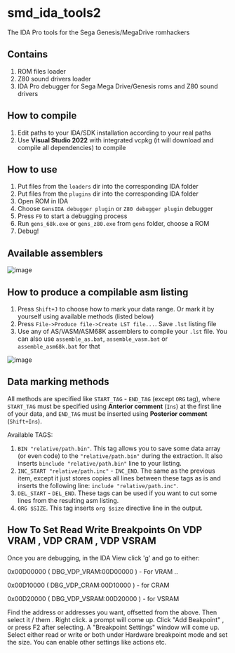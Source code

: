 # smd_ida_tools2
The IDA Pro tools for the Sega Genesis/MegaDrive romhackers

## Contains
1. ROM files loader
2. Z80 sound drivers loader
3. IDA Pro debugger for Sega Mega Drive/Genesis roms and Z80 sound drivers

## How to compile
1. Edit paths to your IDA/SDK installation according to your real paths
2. Use **Visual Studio 2022** with integrated vcpkg (it will download and compile all dependencies) to compile

## How to use
1. Put files from the `loaders` dir into the corresponding IDA folder
2. Put files from the `plugins` dir into the corresponding IDA folder
3. Open ROM in IDA
4. Choose `GensIDA debugger plugin` or `Z80 debugger plugin` debugger
5. Press `F9` to start a debugging process
6. Run `gens_68k.exe` or `gens_z80.exe` from `gens` folder, choose a ROM
7. Debug!

## Available assemblers
![image](https://user-images.githubusercontent.com/7189309/214719964-66c90f66-fedc-4705-94af-d0fce28270b4.png)

## How to produce a compilable asm listing
1. Press `Shift+J` to choose how to mark your data range. Or mark it by yourself using available methods (listed below)
2. Press `File->Produce file->Create LST file...`. Save `.lst` listing file
3. Use any of AS/VASM/ASM68K assemblers to compile your `.lst` file. You can also use `assemble_as.bat`, `assemble_vasm.bat` or `assemble_asm68k.bat` for that

![image](https://user-images.githubusercontent.com/7189309/214720698-ba674d23-487e-4307-8594-d4b7b2618143.png)

## Data marking methods
All methods are specified like `START_TAG` - `END_TAG` (except `ORG` tag), where `START_TAG` must be specified using **Anterior comment** (`Ins`) at the first line of your data, and `END_TAG` must be inserted using **Posterior comment** (`Shift+Ins`).

Available TAGS:
1. `BIN "relative/path.bin"`. This tag allows you to save some data array (or even code) to the `"relative/path.bin"` during the extraction. It also inserts `binclude "relative/path.bin"` line to your listing.
2. `INC_START "relative/path.inc"` - `INC_END`. The same as the previous item, except it just stores copies all lines between these tags as is and inserts the following line: `include "relative/path.inc"`.
3. `DEL_START` - `DEL_END`. These tags can be used if you want to cut some lines from the resulting asm listing.
4. `ORG $SIZE`. This tag inserts `org $size` directive line in the output.


## How To Set Read Write Breakpoints On VDP VRAM , VDP CRAM , VDP VSRAM
Once you are debugging, in the IDA View click 'g' and go to either:

0x00D00000 ( DBG_VDP_VRAM:00D00000 ) - For VRAM ..

0x00D10000 ( DBG_VDP_CRAM:00D10000 ) - for CRAM 

0x00D20000 ( DBG_VDP_VSRAM:00D20000 ) - for VSRAM

Find the address or addresses you want, offsetted from the above. Then select it / them . Right click. a prompt will come up. Click "Add Beakpoint" , or press F2 after selecting. 
A "Breakpoint Settings" window will come up. Select either read or write or both under Hardware breakpoint mode and set the size. You can enable other settings like actions etc.
